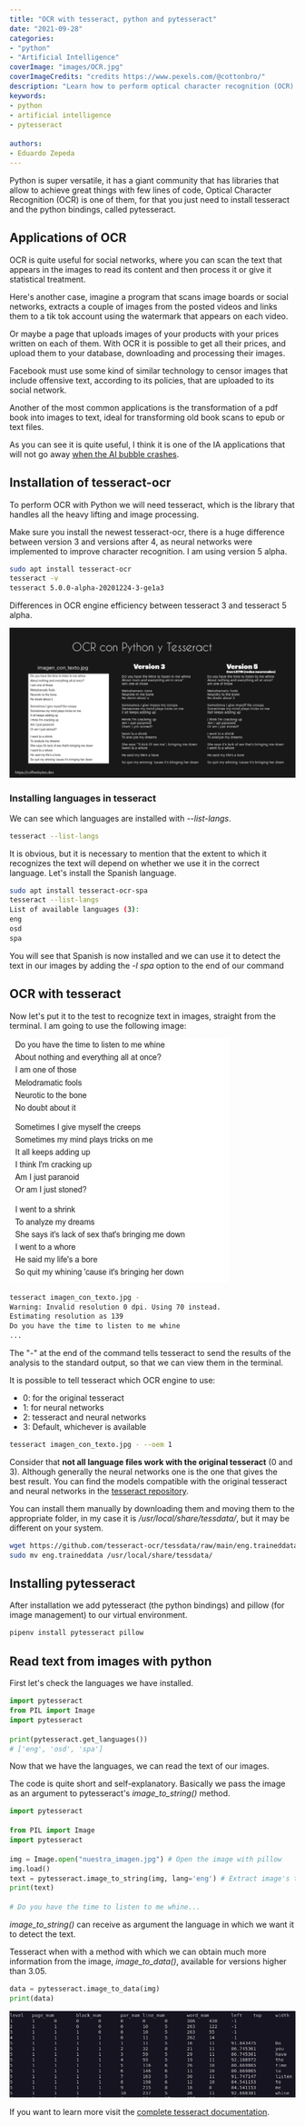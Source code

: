 ```yaml
---
title: "OCR with tesseract, python and pytesseract"
date: "2021-09-28"
categories:
- "python"
- "Artificial Intelligence"
coverImage: "images/OCR.jpg"
coverImageCredits: "credits https://www.pexels.com/@cottonbro/"
description: "Learn how to perform optical character recognition (OCR) on images using python, tesseract-ocr and pytesseract."
keywords:
- python
- artificial intelligence
- pytesseract

authors:
- Eduardo Zepeda
---
```


Python is super versatile, it has a giant community that has libraries that allow to achieve great things with few lines of code, Optical Character Recognition (OCR) is one of them, for that you just need to install tesseract and the python bindings, called pytesseract.

## Applications of OCR

OCR is quite useful for social networks, where you can scan the text that appears in the images to read its content and then process it or give it statistical treatment.

Here's another case, imagine a program that scans image boards or social networks, extracts a couple of images from the posted videos and links them to a tik tok account using the watermark that appears on each video.

Or maybe a page that uploads images of your products with your prices written on each of them. With OCR it is possible to get all their prices, and upload them to your database, downloading and processing their images.

Facebook must use some kind of similar technology to censor images that include offensive text, according to its policies, that are uploaded to its social network.

Another of the most common applications is the transformation of a pdf book into images to text, ideal for transforming old book scans to epub or text files.

As you can see it is quite useful, I think it is one of the IA applications that will not go away [when the AI bubble crashes](/en/the-rise-and-fall-of-the-ai-bubble/).

## Installation of tesseract-ocr

To perform OCR with Python we will need tesseract, which is the library that handles all the heavy lifting and image processing.

Make sure you install the newest tesseract-ocr, there is a huge difference between version 3 and versions after 4, as neural networks were implemented to improve character recognition. I am using version 5 alpha.

```bash
sudo apt install tesseract-ocr
tesseract -v
tesseract 5.0.0-alpha-20201224-3-ge1a3
```

Differences in OCR engine efficiency between tesseract 3 and tesseract 5 alpha. 

![Version 5 shows better performance](images/OCRTesseractVersion5vsVersion3-2.png "Comparison between OCR performance of tesseract 3 and tesseract 5")

### Installing languages in tesseract

We can see which languages are installed with _--list-langs_.

```bash
tesseract --list-langs
```

It is obvious, but it is necessary to mention that the extent to which it recognizes the text will depend on whether we use it in the correct language. Let's install the Spanish language.

```bash
sudo apt install tesseract-ocr-spa
tesseract --list-langs
List of available languages (3):
eng
osd
spa
```

You will see that Spanish is now installed and we can use it to detect the text in our images by adding the _-l spa_ option to the end of our command

## OCR with tesseract

Now let's put it to the test to recognize text in images, straight from the terminal. I am going to use the following image:

![Image with text to be processed](images/imagen_con_texto.jpg "File: image_with_text.jpg")

```bash
tesseract imagen_con_texto.jpg -
Warning: Invalid resolution 0 dpi. Using 70 instead.
Estimating resolution as 139
Do you have the time to listen to me whine
...
```

The "-" at the end of the command tells tesseract to send the results of the analysis to the standard output, so that we can view them in the terminal.

It is possible to tell tesseract which OCR engine to use:

* 0: for the original tesseract
* 1: for neural networks
* 2: tesseract and neural networks
* 3: Default, whichever is available

```bash
tesseract imagen_con_texto.jpg - --oem 1
```

Consider that **not all language files work with the original tesseract** (0 and 3). Although generally the neural networks one is the one that gives the best result. You can find the models compatible with the original tesseract and neural networks in the [tesseract repository](https://github.com/tesseract-ocr/tessdata).

You can install them manually by downloading them and moving them to the appropriate folder, in my case it is _/usr/local/share/tessdata/_, but it may be different on your system.

```bash
wget https://github.com/tesseract-ocr/tessdata/raw/main/eng.traineddata
sudo mv eng.traineddata /usr/local/share/tessdata/
```

## Installing pytesseract

After installation we add pytesseract (the python bindings) and pillow (for image management) to our virtual environment.

```bash
pipenv install pytesseract pillow
```

## Read text from images with python

First let's check the languages we have installed.

```python
import pytesseract
from PIL import Image
import pytesseract

print(pytesseract.get_languages())
# ['eng', 'osd', 'spa']
```

Now that we have the languages, we can read the text of our images.

The code is quite short and self-explanatory. Basically we pass the image as an argument to pytesseract's _image_to_string()_ method.

```python
import pytesseract

from PIL import Image
import pytesseract

img = Image.open("nuestra_imagen.jpg") # Open the image with pillow
img.load()
text = pytesseract.image_to_string(img, lang='eng') # Extract image's text
print(text)

# Do you have the time to listen to me whine...
```

_image_to_string()_ can receive as argument the language in which we want it to detect the text.

Tesseract when with a method with which we can obtain much more information from the image, _image_to_data()_, available for versions higher than 3.05.

```python
data = pytesseract.image_to_data(img)
print(data)
```

![Return from image_to_data method in tesseract](images/dataTesseract.png)

If you want to learn more visit the [complete tesseract documentation](https://github.com/tesseract-ocr/tesseract).